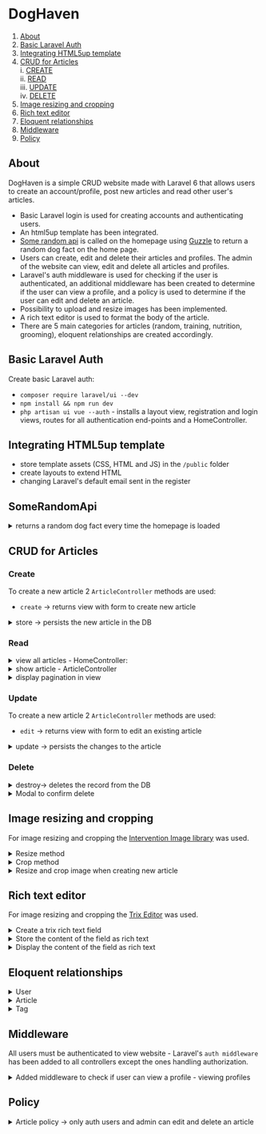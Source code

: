 # DogHaven

1. [About](#introduction)   
2. [Basic Laravel Auth](#basic-laravel-auth)   
3. [Integrating HTML5up template](#integrating-html5up-template)  
4. [CRUD for Articles](#crud-for-articles)  
  i. [CREATE](#create)  
    ii. [READ](#read)  
    iii. [UPDATE](#update)  
    iv. [DELETE](#delete) 
5. [Image resizing and cropping](#image-resizing-and-cropping)
6. [Rich text editor](#rich-text-editor)
7. [Eloquent relationships](#eloquent-relationships)
8. [Middleware](#middleware)
9. [Policy](#policy)
   

## About 

DogHaven is a simple CRUD website made with Laravel 6 that allows users to create an account/profile, post new articles and read other user's articles.

   * Basic Laravel login is used for creating accounts and authenticating users.
   * An html5up template has been integrated. 
   * [Some random api](https://some-random-api.ml/) is called on the homepage using [Guzzle](http://docs.guzzlephp.org/en/stable/) to return a random dog fact on the home page.
   * Users can create, edit and delete their articles and profiles. The admin of the website can view, edit and delete all articles and profiles.  
   * Laravel's auth middleware is used for checking if the user is authenticated, an additional middleware has been created to determine if the user can view a profile, and a policy is used to determine if the user can edit and delete an article.
   * Possibility to upload and resize images has been implemented.
   * A rich text editor is used to format the body of the article.
   * There are 5 main categories for articles (random, training, nutrition, grooming), eloquent relationships are created accordingly.
  



## Basic Laravel Auth

Create basic Laravel auth: 
- `composer require laravel/ui --dev`
- `npm install && npm run dev`
- `php artisan ui vue --auth` - installs a layout view, registration and login views, routes for all authentication end-points and a HomeController.

## Integrating HTML5up template

- store template assets (CSS, HTML and JS) in the `/public` folder
- create layouts to extend HTML
- changing Laravel's default email sent in the register 


## SomeRandomApi

<details><summary>returns a random dog fact every time the homepage is loaded</summary>

```php
// /app/Http/Controllers/HomeController.php

//calls the api and returns the content of the response
public function getDogFact($method, $url)
{
  //create new Guzzle Client
  $client = new Client;

  //make the request
  $response = $client->request($method, $url);

  //return the content of the response
  return json_decode($response->getBody()->getContents())->fact;
}
```

```php
// /app/Http/Controllers/HomeController.php

// returns a random dog fact
$dogFact = $this->getDogFact('GET', 'https://some-random-api.ml/facts/dog');
```

</details>

## CRUD for Articles

### Create

To create a new article 2 `ArticleController` methods are used:
- `create` -> returns view with form to create new article 

<details> 
<summary>  store -> persists the new article in the DB  </summary>

- validates the request attributes  
- resizes the images to thumbnail and banner size and saves them in the public folder  
- persists the new article in the DB  

```php
// /app/Http/Controllers/ArticleController.php

// persists new article 
public function store(Request $request)
{
  // server side validation
  $this->validateImage();
  $attributes=$this->validateAttributes();

  // set image name
  $imgName = time() . '.' .  $request->image_path->extension();
  $bannerPath = '/images/banners/';
  $thumbPath = '/images/thumbs/';
  
  // resize, crop, save banner
  $imgBanner = $this->resizeImage($request->file('image_path'), 784, null);
  $this->cropImage($imgBanner, 784, 303)->save(public_path($bannerPath) . $imgName, 100);

    // resize, crop, save thumbnail
  $imgThumb = $this->resizeImage($request->file('image_path'), 368, null);
  $this->cropImage($imgThumb, 368, 234)->save(public_path($thumbPath) . $imgName, 100);
  
  // set additional attributes for Article model instance
  $attributes['banner_image_path'] = $bannerPath . $imgName;
  $attributes['thumb_image_path'] =  $thumbPath . $imgName;
  $attributes['user_id'] = auth()->user()->id;
  $attributes['article-trixFields'] = request('article-trixFields');

  // persist the article
  Article::create($attributes);

  return redirect('/home');
}
```

</details>

### Read

<details>
<summary>view all articles - HomeController: </summary>

```php
// /app/Http/Controllers/HomeController.php

public function index()
{   
  // calls the api to return a random dog fact
  $dogFact = $this->getDogFact('GET', 'https://some-random-api.ml/facts/dog');

  // returns all the articles ordered by most recent and paginates the results
  $articles = Article::latest()->simplePaginate(9);
  
  return view('home', ['dogFact' => $dogFact, 'articles' => $articles]);
}
```
</details>
<details>
<summary>show article - ArticleController  </summary>

```php
// /app/Http/Controllers/ArticleController.php

// shows article
public function show(Article $article)
{
  return view('articles.show', ['article' => $article]);
}
```
</details>
<details>
<summary>display pagination in view  </summary>

```html
@if (!empty($articles->links()))
<div class="mt-3">
  <div>{{ $articles->links() }}</div>
<div>
@endif
```
</details>

### Update

To create a new article 2 `ArticleController` methods are used:

- `edit` -> returns view with form to edit an existing article  

<details> 
<summary> update -> persists the changes to the article  </summary>  

- validates the request attributes  
- resizes the images to thumbnail and banner size and saves them in the public folder  
- persists the new article in the DB  
- image can not be changed  


```php
// /app/Http/Controllers/ArticleController.php 

// updates the Article model instance
public function update(Article $article)
{
  // server side validation
  $attributes=$this->validateAttributes();
  
  // setting additional attributes for Article model
  $attributes['user_id'] = auth()->user()->id;
  $attributes['article-trixFields'] = request('article-trixFields');

  //update article
  $article->update($attributes);
  
  return view('articles.show', ['article' => $article]);
}
```

</details>

### Delete

<details> 
<summary> destroy-> deletes the record from the DB  </summary>

```php
// /app/Http/Controllers/ArticleController.php
public function destroy(Article $article)
{
  $article->delete();
    
  return redirect('/home');
}
 ```
</details>

<details><summary>Modal to confirm delete</summary>

```html 
<!-- /resources/views/articles/show.blade.php -->

<!-- jQuery Script - <head> of HTML-->
<script src="https://cdnjs.cloudflare.com/ajax/libs/jquery-modal/0.9.1/jquery.modal.min.js"></script>
<link rel="stylesheet" href="https://cdnjs.cloudflare.com/ajax/libs/jquery-modal/0.9.1/jquery.modal.min.css" />
<script src="https://cdnjs.cloudflare.com/ajax/libs/jquery/3.0.0/jquery.min.js"></script>

<!-- Button to open modal -->
@can('update', $article)
<a href="#ex1" rel="modal:open"><button type="link">Delete</button></a>
@endcan('update', $post)

<!-- Modal HTML embedded directly into document -->
<div id="ex1" class="modal" >
  <p>Are you sure you want to delete this article?</p>
  <ul class="actions">
    <li> <a href="#" rel="modal:close"><button type="link">No, go back.</button></a></li>
    <li> 
        <form method="POST" action="/articles/{{ $article->id }}">
        @method('DELETE')
        @csrf
        <button type="submit" class="btn btn-primary">Delete</button>
        </form>
    </li>
  </ul>
</div>
```

</details>

## Image resizing and cropping  

For image resizing and cropping the [Intervention Image library](http://image.intervention.io/getting_started/installation) was used.  

<details><summary> Resize method  </summary>

```php
// /app/Http/Controllers/ArticleController.php
use Intervention\Image\Facades\Image;

//resize image
public function resizeImage($path, $width, $height)
{
  $img = Image::make($path);
  return $img->resize($width, $height, function ($constraint) {
    $constraint->aspectRatio();
    });
} 
```
</details>
<details><summary> Crop method  </summary>

```php
// /app/Http/Controllers/ArticleController.php
use Intervention\Image\Facades\Image;

//crop image
public function cropImage($path, $width, $height)
{
$img = Image::make($path);
return $img->crop($width, $height);
}
```

</details>
<details><summary>Resize and crop image when creating new article  </summary>

```php
// /app/Http/Controllers/ArticleController.php

// persists new article 
public function store(Request $request)
{
  // server side validation
  $this->validateImage();
  $attributes = $this->validateAttributes();

  //set image name
  $imgName = time() . '.' . $request->image_path->extension();
  $bannerPath = '/images/banners/';
  $thumbPath = '/images/thumbs/';
  
  //resize, crop, save banner
  $imgBanner = $this->resizeImage($request->file('image_path'), 784, null);
  $this->cropImage($imgBanner, 784, 303)->save(public_path($bannerPath) . $imgName, 100);

    //resize, crop, save thumbnail
  $imgThumb = $this->resizeImage($request->file('image_path'), 368, null);
  $this->cropImage($imgThumb, 368, 234)->save(public_path($thumbPath) . $imgName, 100);
  
  // set additional attributes for Article model instance
  $attributes['banner_image_path'] = $bannerPath . $imgName;
  $attributes['thumb_image_path'] =  $thumbPath . $imgName;
  $attributes['user_id'] = auth()->user()->id;
  $attributes['article-trixFields'] = request('article-trixFields');

  // persist the article
  Article::create($attributes);

  return redirect('/home');
}
```
</details>

## Rich text editor

For image resizing and cropping the [Trix Editor](https://github.com/Te7a-Houdini/laravel-trix) was used. 

<details>
<summary>Create a trix rich text field</summary>

```html
<!-- /resources/views/articles/create.blade.php -->

<div class="col-12">
   <input id="trix-content" type="hidden" name="article-trixFields[content]">
   <trix-editor class="trix-content" input="trix-content" id="trix-content"></trix-editor>                        
</div>
```

</details>
<details>
<summary>Store the content of the field as rich text  </summary>

```php
// /app/Http/Controllers/ArticleController.php
// setting the attribute before creating a new article

$attributes['article-trixFields'] = request('article-trixFields');
```
</details>
<details>
<summary>Display the content of the field as rich text  </summary>

```html
<!-- /resources/views/articles/show.blade.php-->
<!-- setting the attribute before creating a new article-->

{!! $article->trixRichText()->where('field', 'content')->first()->content !! }
```

</details>

## Eloquent relationships

<details><summary>User  </summary>

- hasMany Articles  

```php
// has many articles
public function articles()
{
  return $this->hasMany(Article::class);
}
```
</details>
<details><summary>Article  </summary>

- belongsTo one User   

```php
// belongs to one user
public function user()
{
  return $this->belongsTo(User::class);
}
```

- belongsTo one Tag  
```php
//belongs to many Tags
public function tags()
{
  return $this->belongsTo(Tag::class);
}
```

</details>
<details><summary>Tag  </summary>

- hasMany Articles

```php
// belongs to many articles
public function articles()
{
  return $this->hasMany(Article::class);
}
```
</details>


## Middleware  

All users must be authenticated to view website - Laravel's `auth middleware` has been added to all controllers except the ones handling authorization.  

<details><summary>Added middleware to check if user can view a profile - viewing profiles</summary>

```php
<?php

namespace App\Http\Middleware;

use Closure;

class checkIfAdminOrAuthUser
{
/**
* Handle an incoming request.
*
* @param  \Illuminate\Http\Request  $request
* @param  \Closure  $next
* @return mixed
*/
 public function handle($request, Closure $next)
{
  if ($request->user()->isAdmin() | $request->route('user')->id === auth()->id()) 
  {
    return $next($request);

  } else {

    abort(403, 'Unauthorized action.');
  }
}
```
</details>

## Policy

<details><summary>Article policy -> only auth users and admin can edit and delete an article</summary>

```php
<?php

namespace App\Policies;

use App\Article;
use App\User;
use Illuminate\Auth\Access\HandlesAuthorization;

class ArticlePolicy
{
  use HandlesAuthorization;

  /**
   * Determine whether the user can update the article.
   *
   * @param  \App\User  $user
   * @param  \App\Article  $article
   * @return mixed
   */
  public function update(User $user, Article $article)
  {
    return $article->user_id === $user->id;
  }
}
```
</details>

